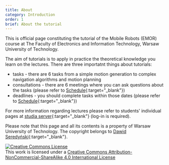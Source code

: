 ```yaml
---
title: About
category: Introduction
order: 1
brief: About the tutorial
---
```


This is official page constituting the tutorial of the Mobile Robots (EMOR) course at The Faculty of Electronics and Information Technology, Warsaw University of Technology.

The aim of tutorials is to apply in practice the theoretical knowledge you learn on the lectures.
There are three importatnt things about tutorials:
* tasks - there are 6 tasks from a simple motion generation to complex navigation algorithms and motion planning
* consultations - there are 6 meetings where you can ask questions about the tasks (please refer to [Schedule]({{site.baseurl}}/01_introduction/02_schedule){:target="_blank"})
* deadlines - you should complete tasks within those dates (please refer to [Schedule]({{site.baseurl}}/01_introduction/02_schedule){:target="_blank"})

For more information regarding lectures please refer to students' individual pages at
[studia server](https://studia.elka.pw.edu.pl/EN/22L){:target="_blank"} (log-in is required).

Please note that this page and all its contents is a property of Warsaw University of Technology. The copyright belongs to [Dawid Seredyński]({{site.baseurl}}/03_references/03_example_task){:target="_blank"}.

<div><a rel="license" href="http://creativecommons.org/licenses/by-nc-sa/4.0/"><img alt="Creative Commons License" style="border-width:0" src="https://i.creativecommons.org/l/by-nc-sa/4.0/88x31.png" /></a><br />This work is licensed under a <a rel="license" href="http://creativecommons.org/licenses/by-nc-sa/4.0/">Creative Commons Attribution-NonCommercial-ShareAlike 4.0 International License</a></div>
